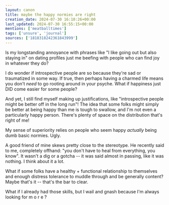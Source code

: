 ```yaml
---
layout: canon
title: maybe the happy normies are right
creation_date: 2024-07-30 16:10:26+00:00
last_updated: 2024-07-30 16:55:15+00:00
mentions: ['meatballtimes']
tags: ['unsure', 'journal']
sources: ['1818318242361843999']
---
```


Is my longstanding annoyance with phrases like "I like going out but also staying in" on dating profiles just me beefing with people who can find joy in whatever they do?

I do wonder if introspective people are so because they're sad or traumatized in some way. If true, then perhaps having a charmed life means you don't *need* to go rooting around in your psyche. What if happiness just DID come easier for some people?

And yet, I still find myself making up justifications, like "introspective people might be better off in the long run"! The idea that some folks might simply be better at being happy than me is tough to swallow, and I'm not even a particularly happy person. There's plenty of space on the distribution that's right of me!

My sense of superiority relies on people who seem happy *actually* being dumb basic normies. Ugly.

A good friend of mine skews pretty close to the stereotype. He recently said to me, completely offhand: "you don't have to heal from everything, you know". It wasn't a dig or a gotcha -- it was said almost in passing, like it was nothing. I think about it a lot.

What if some folks have a healthy + functional relationship to themselves and enough distress tolerance to muddle through and be generally content? Maybe that's it -- that's the bar to clear.
  
What if I already had those skills, but I wail and gnash because I'm always looking for  m o r e ?  


